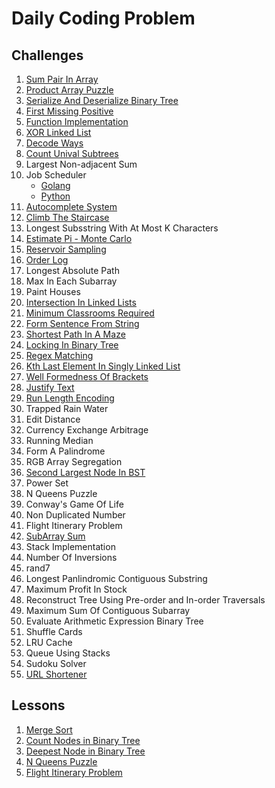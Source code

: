 # Daily Coding Problem

## Challenges

1. [Sum Pair In Array](./challenges/sum-pair-in-array.py)
2. [Product Array Puzzle](./challenges/product-array-puzzle.py)
3. [Serialize And Deserialize Binary Tree](./challenges/serialize-and-deserialize-binary-tree.py)
4. [First Missing Positive](./challenges/first-missing-positive.py)
5. [Function Implementation](./challenges/function-implementation.py)
6. [XOR Linked List](./challenges/xor-linked-list.py)
7. [Decode Ways](./challenges/decode-ways.py)
8. [Count Unival Subtrees](./challenges/count-unival-subtrees.py)
9. Largest Non-adjacent Sum
10. Job Scheduler
    * [Golang](./challenges/job-scheduler.go)
    * [Python](./challenges/job-scheduler.py)
11. [Autocomplete System](./challenges/autocomplete-system.py)
12. [Climb The Staircase](./challenges/climb-the-staircase.py)
13. Longest Subsstring With At Most K Characters
14. [Estimate Pi - Monte Carlo](./challenges/estimate-pi-monte-carlo.py)
15. [Reservoir Sampling](./challenges/reservoir-sampling.py)
16. [Order Log](./challenges/order-log.py)
17. Longest Absolute Path
18. Max In Each Subarray
19. Paint Houses
20. [Intersection In Linked Lists](./challenges/intersection-in-linked-lists.py)
21. [Minimum Classrooms Required](./challenges/minimum-classrooms-required.py)
22. [Form Sentence From String](./challenges/form-sentence-from-string.py)
23. [Shortest Path In A Maze](./challenges/shortest-path-in-a-maze.py)
24. [Locking In Binary Tree](./challenges/locking-in-binary-tree.py)
25. [Regex Matching](./challenges/regex-matching.py)
26. [Kth Last Element In Singly Linked List](./challenges/kth-last-element-in-singly-linked-list.py)
27. [Well Formedness Of Brackets](./challenges/well-formedness-of-brackets.py)
28. [Justify Text](./challenges/justify-text.py)
29. [Run Length Encoding](./challenges/run-length-encoding.py)
30. Trapped Rain Water
31. Edit Distance
32. Currency Exchange Arbitrage
33. Running Median
34. Form A Palindrome
35. RGB Array Segregation
36. [Second Largest Node In BST](./challenges/second-largest-node-in-bst.py)
37. Power Set
38. N Queens Puzzle
39. Conway's Game Of Life
40. Non Duplicated Number
41. Flight Itinerary Problem
42. [SubArray Sum](./challenges/subarray-sum.py)
43. Stack Implementation
44. Number Of Inversions
45. rand7
46. Longest Panlindromic Contiguous Substring
47. Maximum Profit In Stock
48. Reconstruct Tree Using Pre-order and In-order Traversals
49. Maximum Sum Of Contiguous Subarray
50. Evaluate Arithmetic Expression Binary Tree
51. Shuffle Cards
52. LRU Cache
53. Queue Using Stacks
54. Sudoku Solver
55. [URL Shortener](./challenges/url-shortener.py)



## Lessons

1. [Merge Sort](./lessons/merge-sort.py)
2. [Count Nodes in Binary Tree](./lessons/count-nodes-in-binary-tree.py)
3. [Deepest Node in Binary Tree](./lessons/deepest-node-in-binary-tree.py)
4. [N Queens Puzzle](./lessons/n-queens-puzzle.py)
5. [Flight Itinerary Problem](./lessons/flight-itinerary-problem.py)